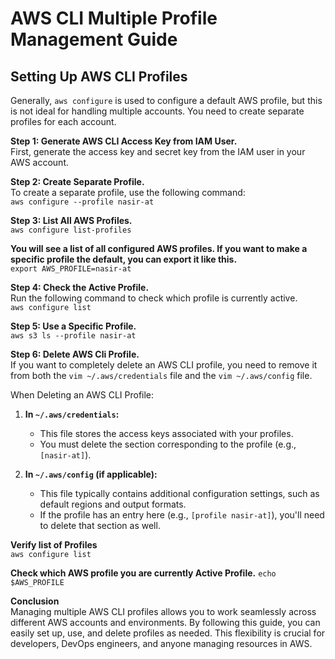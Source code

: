 # AWS CLI Multiple Profile Management Guide

## Setting Up AWS CLI Profiles

Generally, `aws configure` is used to configure a default AWS profile, but this is not ideal for handling multiple accounts. You need to create separate profiles for each account.

**Step 1: Generate AWS CLI Access Key from IAM User.**\
First, generate the access key and secret key from the IAM user in your AWS account.

**Step 2: Create Separate Profile.**\
To create a separate profile, use the following command:\
`aws configure --profile nasir-at`

**Step 3: List All AWS Profiles.**\
`aws configure list-profiles`

**You will see a list of all configured AWS profiles. If you want to make a specific profile the default, you can export it like this.**\
`export AWS_PROFILE=nasir-at`

**Step 4: Check the Active Profile.**\
Run the following command to check which profile is currently active.\
`aws configure list`

**Step 5: Use a Specific Profile.**\
`aws s3 ls --profile nasir-at`

**Step 6: Delete AWS Cli Profile.**\
If you want to completely delete an AWS CLI profile, you need to remove it from both the `vim ~/.aws/credentials` file and the `vim ~/.aws/config` file.

When Deleting an AWS CLI Profile:
1. **In `~/.aws/credentials`:**
   - This file stores the access keys associated with your profiles.
   - You must delete the section corresponding to the profile (e.g., `[nasir-at]`).

2. **In `~/.aws/config` (if applicable):**
   - This file typically contains additional configuration settings, such as default regions and output formats.
   - If the profile has an entry here (e.g., `[profile nasir-at]`), you'll need to delete that section as well.

**Verify list of Profiles**\
`aws configure list`

**Check which AWS profile you are currently  Active Profile.**
`echo $AWS_PROFILE`

**Conclusion**\
Managing multiple AWS CLI profiles allows you to work seamlessly across different AWS accounts and environments. By following this guide, you can easily set up, use, and delete profiles as needed. This flexibility is crucial for developers, DevOps engineers, and anyone managing resources in AWS.